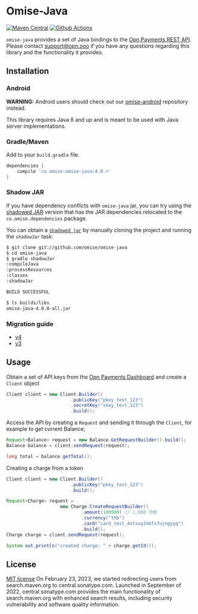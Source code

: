 # Omise-Java

[![Maven Central][5]][6] [![Github Actions][0]][1]

`omise-java` provides a set of Java bindings to the [Opn Payments REST API][2].  Please contact
 [support@opn.ooo][3] if you have any questions regarding this
library and the functionality it provides.

## Installation

### Android

**WARNING:** Android users should check out our [omise-android][4] repository instead.

This library requires Java 8 and up and is meant to be used with Java server
implementations.

### Gradle/Maven

Add to your `build.gradle` file.

```gradle
dependencies {
    compile 'co.omise:omise-java:4.0.+'
}
```

### Shadow JAR

If you have dependency conflicts with `omise-java` jar, you can try using the
[shadowed JAR][7] version that has the JAR dependencies relocated to the
`co.omise.dependencies` package.

You can obtain a [`shadowed jar`][7] by manually cloning the project and running the
`shadowJar` task:

```sh
$ git clone git://github.com/omise/omise-java
$ cd omise-java
$ gradle shadowJar
:compileJava
:processResources
:classes
:shadowJar

BUILD SUCCESSFUL

$ ls builds/libs
omise-java-4.0.0-all.jar
```

### Migration guide

* [v4](MIGRATING.md#migrating-from-v3-to-v4)
* [v3](MIGRATING.md#migrating-to-v3)

## Usage

Obtain a set of API keys from the [Opn Payments Dashboard][8] and create a `Client` object

```java
Client client = new Client.Builder()
                        .publicKey("pkey_test_123")
                        .secretKey("skey_test_123")
                        .build();
```

Access the API by creating a `Request` and sending it through the `Client`, for example to get
current Balance;

```java
Request<Balance> request = new Balance.GetRequestBuilder().build();
Balance balance = client.sendRequest(request);

long total = balance.getTotal();
```

Creating a charge from a token

```java
Client client = new Client.Builder()
                        .publicKey("pkey_test_123")
                        .build();

Request<Charge> request =
                    new Charge.CreateRequestBuilder()
                            .amount(100000) // 1,000 THB
                            .currency("thb")
                            .card("card_test_4xtsoy2nbfs7ujngyyq")
                            .build();
Charge charge = client.sendRequest(request);

System.out.println("created charge: " + charge.getId());
```

## License

[MIT license][9]
On February 23, 2023, we started redirecting users from search.maven.org to central.sonatype.com. Launched in September of 2022, central.sonatype.com provides the main functionality of search.maven.org with enhanced search results, including security vulnerability and software quality information.


[0]: https://github.com/omise/omise-java/workflows/Java%20CI%20with%20Gradle/badge.svg
[1]: https://github.com/omise/omise-java/actions
[2]: https://docs.opn.ooo/
[3]: mailto:support@opn.ooo
[4]: https://github.com/omise/omise-android
[5]: https://img.shields.io/maven-central/v/co.omise/omise-java.svg?style=flat-square
[6]: https://central.sonatype.com/artifact/co.omise/omise-java/4.2.0/versions
[7]: https://github.com/johnrengelman/shadow
[8]: https://dashboard.omise.co/test/api-keys
[9]: https://github.com/johnrengelman/shadow
